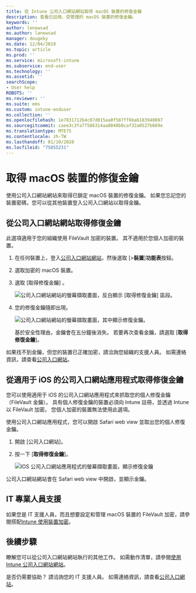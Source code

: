 ```yaml
---
title: 從 Intune 公司入口網站網站取得 macOS 裝置的修復金鑰
description: 查看已註冊、受管理的 macOS 裝置的修復金鑰。
keywords: ''
author: lenewsad
ms.author: lanewsad
manager: dougeby
ms.date: 12/04/2019
ms.topic: article
ms.prod: ''
ms.service: microsoft-intune
ms.subservice: end-user
ms.technology: ''
ms.assetid: ''
searchScope:
- User help
ROBOTS: ''
ms.reviewer: ''
ms.suite: ems
ms.custom: intune-enduser
ms.collection: ''
ms.openlocfilehash: 1e7831712b4c07d015aa0f587ff6ba6183940897
ms.sourcegitcommit: caee3c3fa77586314aa8040b0caf32a0527b669e
ms.translationtype: MTE75
ms.contentlocale: zh-TW
ms.lasthandoff: 01/10/2020
ms.locfileid: "75855231"
---
```

# <a name="get-a-recovery-key-for-a-macos-device"></a>取得 macOS 裝置的修復金鑰

使用公司入口網站網站來取得已鎖定 macOS 裝置的修復金鑰。 如果您忘記您的裝置密碼，您可以從其他裝置登入公司入口網站以取得金鑰。  

## <a name="get-recovery-key-from-company-portal-website"></a>從公司入口網站網站取得修復金鑰

此選項適用于您的組織使用 FileVault 加密的裝置。 其不適用於您個人加密的裝置。

1. 在任何裝置上，登入[公司入口網站網站](https://portal.manage.microsoft.com)，然後選取 [>**裝置**]**功能表**按鈕。  
2. 選取加密的 macOS 裝置。  
3. 選取 [取得修復金鑰]  。  

    ![公司入口網站網站的螢幕擷取畫面，反白顯示 [取得修復金鑰] 區段。](./media/1907-recovery2-cpweb-intune.PNG)  

4. 您的修復金鑰隨即出現。

    ![公司入口網站網站的螢幕擷取畫面，其中顯示修復金鑰。](./media/1907-recovery-cpweb-intune.PNG)  

    基於安全性理由，金鑰會在五分鐘後消失。 若要再次查看金鑰，請選取 [**取得修復金鑰**]。

如果找不到金鑰，但您的裝置已正確加密，請洽詢您組織的支援人員。 如需連絡資訊，請查看[公司入口網站](https://go.microsoft.com/fwlink/?linkid=2010980)。  

## <a name="get-recovery-key-from-company-portal-app-for-ios"></a>從適用于 iOS 的公司入口網站應用程式取得修復金鑰

您可以使用適用于 iOS 的公司入口網站應用程式來抓取您的個人修復金鑰（FileVault 金鑰）。 具有個人修復金鑰的裝置必須向 Intune 註冊，並透過 Intune 以 FileVault 加密。 您個人加密的裝置無法使用此選項。 

使用公司入口網站應用程式，您可以開啟 Safari web view 並取出您的個人修復金鑰。 

1. 開啟 [公司入口網站]。
2. 按一下 [**取得修復金鑰**]。

    ![IOS 公司入口網站應用程式的螢幕擷取畫面，顯示修復金鑰](./media/get-recovery-key-cpweb-02.png)  

公司入口網站網站會在 Safari web view 中開啟，並顯示金鑰。 

## <a name="it-pro-support"></a>IT 專業人員支援

如果您是 IT 支援人員，而且想要設定和管理 macOS 裝置的 FileVault 加密，請參閱搭配[Intune 使用裝置加密](/intune/protect/encrypt-devices)。

## <a name="next-steps"></a>後續步驟

瞭解您可以從公司入口網站網站執行的其他工作。 如需動作清單，請參閱[使用 Intune 公司入口網站網站](using-the-intune-company-portal-website.md)。  

是否仍需要協助？ 請洽詢您的 IT 支援人員。 如需連絡資訊，請查看[公司入口網站](https://go.microsoft.com/fwlink/?linkid=2010980)。  
